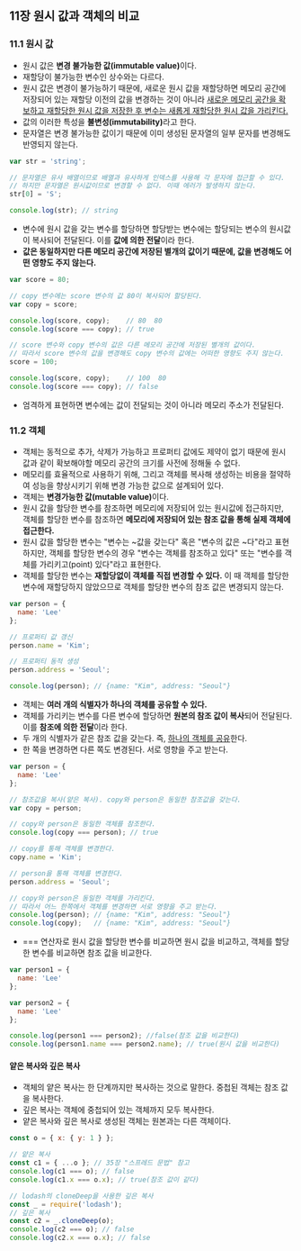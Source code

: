 ## 11장 원시 값과 객체의 비교
### 11.1 원시 값
- 원시 값은 <b>변경 불가능한 값(immutable value)</b>이다.
- 재할당이 불가능한 변수인 상수와는 다르다.
- 원시 값은 변경이 불가능하기 때문에, 새로운 원시 값을 재할당하면 메모리 공간에 저장되어 있는 재할당 이전의 값을 변경하는 것이 아니라 <u>새로운 메모리 공간을 확보하고 재할당한 원시 값을 저장한 후 변수는 새롭게 재할당한 원시 값을 가리킨다.</u>
- 값의 이러한 특성을 <b>불변성(immutability)</b>라고 한다.
- 문자열은 변경 불가능한 값이기 때문에 이미 생성된 문자열의 일부 문자를 변경해도 반영되지 않는다.
```js
var str = 'string';

// 문자열은 유사 배열이므로 배열과 유사하게 인덱스를 사용해 각 문자에 접근할 수 있다.
// 하지만 문자열은 원시값이므로 변경할 수 없다. 이때 에러가 발생하지 않는다.
str[0] = 'S';

console.log(str); // string
```
- 변수에 원시 값을 갖는 변수를 할당하면 할당받는 변수에는 할당되는 변수의 원시값이 복사되어 전달된다. 이를 <b>값에 의한 전달</b>이라 한다.
- <b>값은 동일하지만 다른 메모리 공간에 저장된 별개의 값이기 때문에, 값을 변경해도 어떤 영향도 주지 않는다.</b>
```js
var score = 80;

// copy 변수에는 score 변수의 값 80이 복사되어 할당된다.
var copy = score;

console.log(score, copy);    // 80  80
console.log(score === copy); // true

// score 변수와 copy 변수의 값은 다른 메모리 공간에 저장된 별개의 값이다.
// 따라서 score 변수의 값을 변경해도 copy 변수의 값에는 어떠한 영향도 주지 않는다.
score = 100;

console.log(score, copy);    // 100  80
console.log(score === copy); // false
```
- 엄격하게 표현하면 변수에는 값이 전달되는 것이 아니라 메모리 주소가 전달된다.

### 11.2 객체
- 객체는 동적으로 추가, 삭제가 가능하고 프로퍼티 값에도 제약이 없기 때문에 원시값과 같이 확보해야할 메모리 공간의 크기를 사전에 정해둘 수 없다.
- 메모리를 효율적으로 사용하기 위해, 그리고 객체를 복사해 생성하는 비용을 절약하여 성능을 향상시키기 위해 변경 가능한 값으로 설계되어 있다.
- 객체는 <b>변경가능한 값(mutable value)</b>이다.
- 원시 값을 할당한 변수를 참조하면 메모리에 저장되어 있는 원시값에 접근하지만, 객체를 할당한 변수를 참조하면 <b>메모리에 저장되어 있는 참조 값을 통해 실제 객체에 접근한다.</b>
- 원시 값을 할당한 변수는 "변수는 ~값을 갖는다" 혹은 "변수의 값은 ~다"라고 표현하지만, 객체를 할당한 변수의 경우 "변수는 객체를 참조하고 있다" 또는 "변수를 객체를 가리키고(point) 있다"라고 표현한다.
- 객체를 할당한 변수는 <b>재할당없이 객체를 직접 변경할 수 있다.</b> 이 때 객체를 할당한 변수에 재할당하지 않았으므로 객체를 할당한 변수의 참조 값은 변경되지 않는다.
```js
var person = {
  name: 'Lee'
};

// 프로퍼티 값 갱신
person.name = 'Kim';

// 프로퍼티 동적 생성
person.address = 'Seoul';

console.log(person); // {name: "Kim", address: "Seoul"}
```
- 객체는 <b>여러 개의 식별자가 하나의 객체를 공유할 수 있다.</b>
- 객체를 가리키는 변수를 다른 변수에 할당하면 <b>원본의 참조 값이 복사</b>되어 전달된다. 이를 <b>참조에 의한 전달</b>이라 한다.
- 두 개의 식별자가 같은 참조 값을 갖는다. 즉, <u>하나의 객체를 공유</u>한다.
- 한 쪽을 변경하면 다른 쪽도 변경된다. 서로 영향을 주고 받는다.
```js
var person = {
  name: 'Lee'
};

// 참조값을 복사(얕은 복사). copy와 person은 동일한 참조값을 갖는다.
var copy = person;

// copy와 person은 동일한 객체를 참조한다.
console.log(copy === person); // true

// copy를 통해 객체를 변경한다.
copy.name = 'Kim';

// person을 통해 객체를 변경한다.
person.address = 'Seoul';

// copy와 person은 동일한 객체를 가리킨다.
// 따라서 어느 한쪽에서 객체를 변경하면 서로 영향을 주고 받는다.
console.log(person); // {name: "Kim", address: "Seoul"}
console.log(copy);   // {name: "Kim", address: "Seoul"}
```
- === 연산자로 원시 값을 할당한 변수를 비교하면 원시 값을 비교하고, 객체를 할당한 변수를 비교하면 참조 값을 비교한다.
```js
var person1 = {
  name: 'Lee'
};

var person2 = {
  name: 'Lee'
};

console.log(person1 === person2); //false(참조 값을 비교한다)
console.log(person1.name === person2.name); // true(원시 값을 비교한다)
```

#### 얕은 복사와 깊은 복사
- 객체의 얕은 복사는 한 단계까지만 복사하는 것으로 말한다. 중첩된 객체는 참조 값을 복사한다.
- 깊은 복사는 객체에 중첩되어 있는 객체까지 모두 복사한다.
- 얕은 복사와 깊은 복사로 생성된 객체는 원본과는 다른 객체이다.
```js
const o = { x: { y: 1 } };

// 얕은 복사
const c1 = { ...o }; // 35장 "스프레드 문법" 참고
console.log(c1 === o); // false
console.log(c1.x === o.x); // true(참조 값이 같다)

// lodash의 cloneDeep을 사용한 깊은 복사
const _ = require('lodash');
// 깊은 복사
const c2 = _.cloneDeep(o);
console.log(c2 === o); // false
console.log(c2.x === o.x); // false
```
